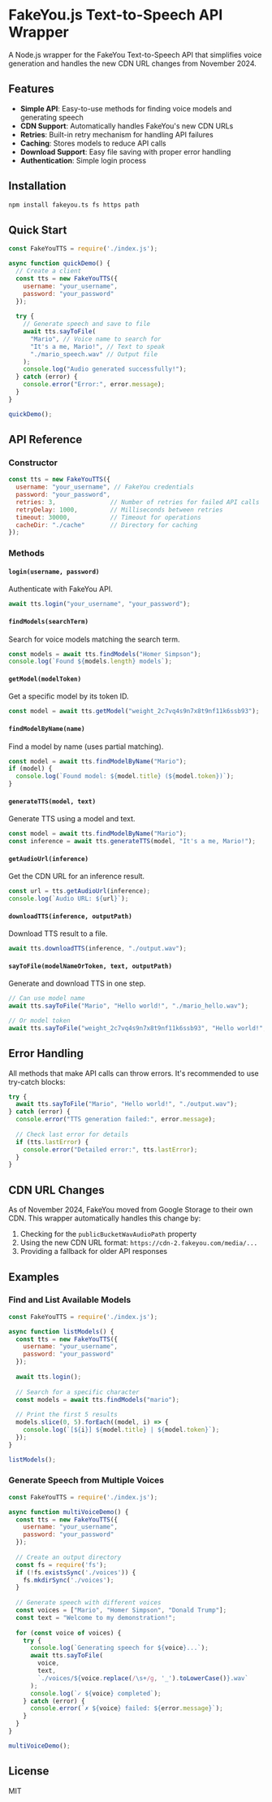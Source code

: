 # FakeYou.js Text-to-Speech API Wrapper

A Node.js wrapper for the FakeYou Text-to-Speech API that simplifies voice generation and handles the new CDN URL changes from November 2024.

## Features

- **Simple API**: Easy-to-use methods for finding voice models and generating speech
- **CDN Support**: Automatically handles FakeYou's new CDN URLs
- **Retries**: Built-in retry mechanism for handling API failures
- **Caching**: Stores models to reduce API calls
- **Download Support**: Easy file saving with proper error handling
- **Authentication**: Simple login process

## Installation

```bash
npm install fakeyou.ts fs https path
```

## Quick Start

```javascript
const FakeYouTTS = require('./index.js');

async function quickDemo() {
  // Create a client
  const tts = new FakeYouTTS({
    username: "your_username",
    password: "your_password"
  });
  
  try {
    // Generate speech and save to file
    await tts.sayToFile(
      "Mario", // Voice name to search for
      "It's a me, Mario!", // Text to speak
      "./mario_speech.wav" // Output file
    );
    console.log("Audio generated successfully!");
  } catch (error) {
    console.error("Error:", error.message);
  }
}

quickDemo();
```

## API Reference

### Constructor

```javascript
const tts = new FakeYouTTS({
  username: "your_username", // FakeYou credentials
  password: "your_password",
  retries: 3,               // Number of retries for failed API calls
  retryDelay: 1000,         // Milliseconds between retries
  timeout: 30000,           // Timeout for operations
  cacheDir: "./cache"       // Directory for caching
});
```

### Methods

#### `login(username, password)`

Authenticate with FakeYou API.

```javascript
await tts.login("your_username", "your_password");
```

#### `findModels(searchTerm)`

Search for voice models matching the search term.

```javascript
const models = await tts.findModels("Homer Simpson");
console.log(`Found ${models.length} models`);
```

#### `getModel(modelToken)`

Get a specific model by its token ID.

```javascript
const model = await tts.getModel("weight_2c7vq4s9n7x8t9nf11k6ssb93");
```

#### `findModelByName(name)`

Find a model by name (uses partial matching).

```javascript
const model = await tts.findModelByName("Mario");
if (model) {
  console.log(`Found model: ${model.title} (${model.token})`);
}
```

#### `generateTTS(model, text)`

Generate TTS using a model and text.

```javascript
const model = await tts.findModelByName("Mario");
const inference = await tts.generateTTS(model, "It's a me, Mario!");
```

#### `getAudioUrl(inference)`

Get the CDN URL for an inference result.

```javascript
const url = tts.getAudioUrl(inference);
console.log(`Audio URL: ${url}`);
```

#### `downloadTTS(inference, outputPath)`

Download TTS result to a file.

```javascript
await tts.downloadTTS(inference, "./output.wav");
```

#### `sayToFile(modelNameOrToken, text, outputPath)`

Generate and download TTS in one step.

```javascript
// Can use model name
await tts.sayToFile("Mario", "Hello world!", "./mario_hello.wav");

// Or model token
await tts.sayToFile("weight_2c7vq4s9n7x8t9nf11k6ssb93", "Hello world!", "./mario_hello.wav");
```

## Error Handling

All methods that make API calls can throw errors. It's recommended to use try-catch blocks:

```javascript
try {
  await tts.sayToFile("Mario", "Hello world!", "./output.wav");
} catch (error) {
  console.error("TTS generation failed:", error.message);
  
  // Check last error for details
  if (tts.lastError) {
    console.error("Detailed error:", tts.lastError);
  }
}
```

## CDN URL Changes

As of November 2024, FakeYou moved from Google Storage to their own CDN. This wrapper automatically handles this change by:

1. Checking for the `publicBucketWavAudioPath` property
2. Using the new CDN URL format: `https://cdn-2.fakeyou.com/media/...`
3. Providing a fallback for older API responses

## Examples

### Find and List Available Models

```javascript
const FakeYouTTS = require('./index.js');

async function listModels() {
  const tts = new FakeYouTTS({
    username: "your_username",
    password: "your_password"
  });
  
  await tts.login();
  
  // Search for a specific character
  const models = await tts.findModels("mario");
  
  // Print the first 5 results
  models.slice(0, 5).forEach((model, i) => {
    console.log(`[${i}] ${model.title} | ${model.token}`);
  });
}

listModels();
```

### Generate Speech from Multiple Voices

```javascript
const FakeYouTTS = require('./index.js');

async function multiVoiceDemo() {
  const tts = new FakeYouTTS({
    username: "your_username",
    password: "your_password"
  });
  
  // Create an output directory
  const fs = require('fs');
  if (!fs.existsSync('./voices')) {
    fs.mkdirSync('./voices');
  }
  
  // Generate speech with different voices
  const voices = ["Mario", "Homer Simpson", "Donald Trump"];
  const text = "Welcome to my demonstration!";
  
  for (const voice of voices) {
    try {
      console.log(`Generating speech for ${voice}...`);
      await tts.sayToFile(
        voice,
        text,
        `./voices/${voice.replace(/\s+/g, '_').toLowerCase()}.wav`
      );
      console.log(`✓ ${voice} completed`);
    } catch (error) {
      console.error(`✗ ${voice} failed: ${error.message}`);
    }
  }
}

multiVoiceDemo();
```

## License

MIT 